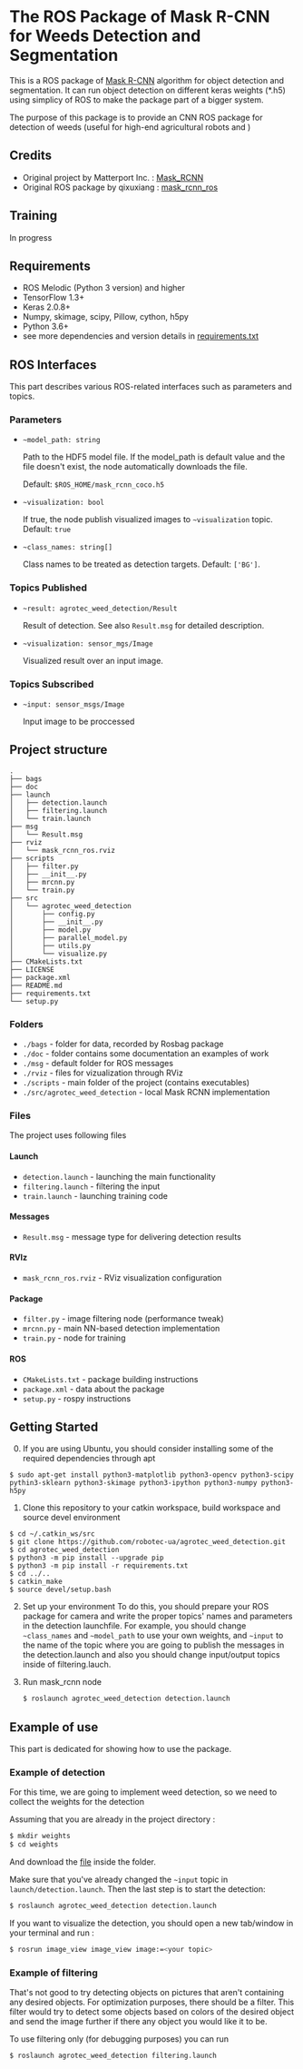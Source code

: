 # The ROS Package of Mask R-CNN for Weeds Detection and Segmentation
This is a ROS package of [Mask R-CNN](https://arxiv.org/abs/1703.06870) algorithm for object detection and segmentation. It can run object detection on different keras weights (*.h5) using simplicy of ROS to make the package part of a bigger system.

The purpose of this package is to provide an CNN ROS package for detection of weeds (useful for high-end agricultural robots and )

## Credits
* Original project by Matterport Inc. : [Mask_RCNN](https://github.com/matterport/Mask_RCNN)
* Original ROS package by qixuxiang : [mask_rcnn_ros](https://github.com/qixuxiang/mask_rcnn_ros)

## Training
In progress

## Requirements
* ROS Melodic (Python 3 version) and higher
* TensorFlow 1.3+
* Keras 2.0.8+
* Numpy, skimage, scipy, Pillow, cython, h5py
* Python 3.6+
* see more dependencies and version details in [requirements.txt](https://github.com/qixuxiang/mask_rcnn_ros/blob/master/requirements.txt)

## ROS Interfaces
This part describes various ROS-related interfaces such as parameters and topics.

### Parameters

* `~model_path: string`

    Path to the HDF5 model file.
    If the model_path is default value and the file doesn't exist, the node automatically downloads the file.

    Default: `$ROS_HOME/mask_rcnn_coco.h5`

* `~visualization: bool`

    If true, the node publish visualized images to `~visualization` topic.
    Default: `true`

* `~class_names: string[]`

    Class names to be treated as detection targets.
    Default: `['BG']`.

### Topics Published

* `~result: agrotec_weed_detection/Result`

    Result of detection. See also `Result.msg` for detailed description.

* `~visualization: sensor_mgs/Image`

    Visualized result over an input image.


### Topics Subscribed

* `~input: sensor_msgs/Image`

    Input image to be proccessed

## Project structure
```
.
├── bags
├── doc
├── launch
│   ├── detection.launch
│   ├── filtering.launch
│   └── train.launch
├── msg
│   └── Result.msg
├── rviz
│   └── mask_rcnn_ros.rviz
├── scripts
│   ├── filter.py
│   ├── __init__.py
│   ├── mrcnn.py
│   └── train.py
├── src
│   └── agrotec_weed_detection
│       ├── config.py
│       ├── __init__.py
│       ├── model.py
│       ├── parallel_model.py
│       ├── utils.py
│       └── visualize.py
├── CMakeLists.txt
├── LICENSE
├── package.xml
├── README.md
├── requirements.txt
└── setup.py
```

### Folders
*  `./bags`  - folder for data, recorded by Rosbag package
*  `./doc`  - folder contains some documentation an examples of work
*  `./msg`  - default folder for ROS messages
*  `./rviz`  - files for vizualization through RViz
*  `./scripts`  - main folder of the project (contains executables)
*  `./src/agrotec_weed_detection`  - local Mask RCNN implementation

### Files
The project uses following files

#### Launch
*  `detection.launch`  - launching the main functionality
*  `filtering.launch`  - filtering the input
*  `train.launch`  -  launching training code

#### Messages
*  `Result.msg`  - message type for delivering detection results 

#### RVIz
*  `mask_rcnn_ros.rviz`  - RViz visualization configuration

#### Package
*  `filter.py`  - image filtering node (performance tweak)
*  `mrcnn.py`  - main NN-based detection implementation
*  `train.py`  - node for training

#### ROS
*  `CMakeLists.txt`  - package building instructions
*  `package.xml`  - data about the package
*  `setup.py`  - rospy instructions


## Getting Started
0. If you are using Ubuntu, you should consider installing some of the required dependencies through apt
```
$ sudo apt-get install python3-matplotlib python3-opencv python3-scipy pythin3-sklearn python3-skimage python3-ipython python3-numpy python3-h5py
```

1. Clone this repository to your catkin workspace, build workspace and source devel environment 
```
$ cd ~/.catkin_ws/src
$ git clone https://github.com/robotec-ua/agrotec_weed_detection.git
$ cd agrotec_weed_detection
$ python3 -m pip install --upgrade pip
$ python3 -m pip install -r requirements.txt
$ cd ../..
$ catkin_make
$ source devel/setup.bash

```
2. Set up your environment
        To do this, you should prepare your ROS package for camera and write the proper topics' names and parameters in the detection launchfile. For example, you should change `~class_names` and `~model_path` to use your own weights, and `~input` to the name of the topic where you are going to publish the messages in the detection.launch and also you should change input/output topics inside of filtering.lauch.

3. Run mask_rcnn node
      ~~~bash
      $ roslaunch agrotec_weed_detection detection.launch
      ~~~

## Example of use
This part is dedicated for showing how to use the package.

### Example of detection
For this time, we are going to implement weed detection, so we need to collect the weights for the detection

Assuming that you are already in the project directory :
~~~bash
$ mkdir weights
$ cd weights
~~~

And download the [file](https://drive.google.com/file/d/11XssW0dkMGfxsFWM-zp_DxICXsLqnGtf/view?usp=sharing) inside the folder. 

Make sure that you've already changed the `~input` topic in `launch/detection.launch`. Then the last step is to start the detection:
~~~bash
$ roslaunch agrotec_weed_detection detection.launch
~~~

If you want to visualize the detection, you should open a new tab/window in your terminal and run :
~~~bash
$ rosrun image_view image_view image:=<your topic>
~~~

### Example of filtering
That's not good to try detecting objects on pictures that aren't containing any desired objects. For optimization purposes, there should be a filter. This filter would try to detect some objects based on colors of the desired object and send the image further if there any object you would like it to be.

To use filtering only (for debugging purposes) you can run
~~~bash
$ roslaunch agrotec_weed_detection filtering.launch
~~~